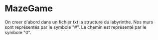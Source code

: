 # MazeGame

On creer d'abord dans un fichier txt la structure du labyrinthe. Nos murs sont représentés par le symbole "#".
Le chemin est représenté par le symbole "0".